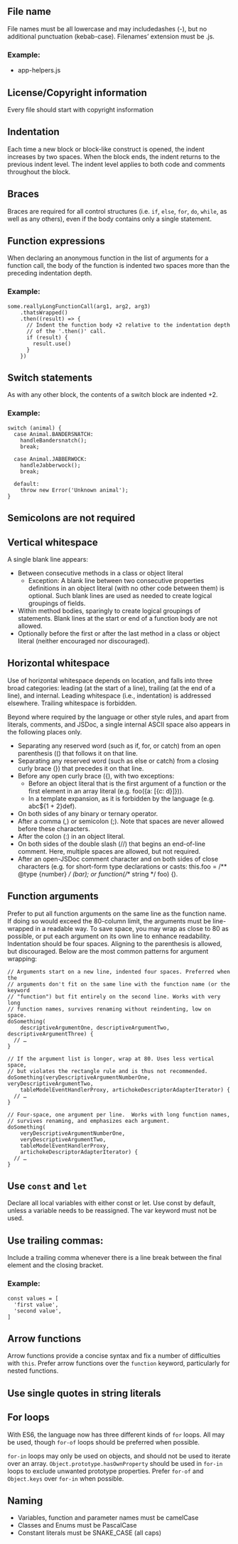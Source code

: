 ## File name
File names must be all lowercase and may includedashes (-), but no additional punctuation (kebab-case). Filenames’ extension must be .js.

### Example:
* app-helpers.js

## License/Copyright information
Every file should start with copyright insformation

## Indentation
Each time a new block or block-like construct is opened, the indent increases by two spaces. When the block ends, the indent returns to the previous indent level. The indent level applies to both code and comments throughout the block.

## Braces
Braces are required for all control structures (i.e. `if`, `else`, `for`, `do`, `while`, as well as any others), even if the body contains only a single statement.

## Function expressions
When declaring an anonymous function in the list of arguments for a function call, the body of the function is indented two spaces more than the preceding indentation depth.

### Example:
```
some.reallyLongFunctionCall(arg1, arg2, arg3)
    .thatsWrapped()
    .then((result) => {
      // Indent the function body +2 relative to the indentation depth
      // of the '.then()' call.
      if (result) {
        result.use()
      }
    })
```

## Switch statements
As with any other block, the contents of a switch block are indented +2.

### Example:
```
switch (animal) {
  case Animal.BANDERSNATCH:
    handleBandersnatch();
    break;

  case Animal.JABBERWOCK:
    handleJabberwock();
    break;

  default:
    throw new Error('Unknown animal');
}
```

## Semicolons are not required

## Vertical whitespace
A single blank line appears:

* Between consecutive methods in a class or object literal
  * Exception: A blank line between two consecutive properties definitions in an object literal (with no other code between them) is optional. Such blank lines are used as needed to create logical groupings of fields.
* Within method bodies, sparingly to create logical groupings of statements. Blank lines at the start or end of a function body are not allowed.
* Optionally before the first or after the last method in a class or object literal (neither encouraged nor discouraged).

## Horizontal whitespace
Use of horizontal whitespace depends on location, and falls into three broad categories: leading (at the start of a line), trailing (at the end of a line), and internal. Leading whitespace (i.e., indentation) is addressed elsewhere. Trailing whitespace is forbidden.

Beyond where required by the language or other style rules, and apart from literals, comments, and JSDoc, a single internal ASCII space also appears in the following places only.

* Separating any reserved word (such as if, for, or catch) from an open parenthesis (() that follows it on that line.
* Separating any reserved word (such as else or catch) from a closing curly brace (}) that precedes it on that line.
* Before any open curly brace ({), with two exceptions:
  * Before an object literal that is the first argument of a function or the first element in an array literal (e.g. foo({a: [{c: d}]})).
  * In a template expansion, as it is forbidden by the language (e.g. abc${1 + 2}def).
* On both sides of any binary or ternary operator.
* After a comma (,) or semicolon (;). Note that spaces are never allowed before these characters.
* After the colon (:) in an object literal.
* On both sides of the double slash (//) that begins an end-of-line comment. Here, multiple spaces are allowed, but not required.
* After an open-JSDoc comment character and on both sides of close characters (e.g. for short-form type declarations or casts: this.foo = /** @type {number} */ (bar); or function(/** string */ foo) {).

## Function arguments
Prefer to put all function arguments on the same line as the function name. If doing so would exceed the 80-column limit, the arguments must be line-wrapped in a readable way. To save space, you may wrap as close to 80 as possible, or put each argument on its own line to enhance readability. Indentation should be four spaces. Aligning to the parenthesis is allowed, but discouraged. Below are the most common patterns for argument wrapping:
```
// Arguments start on a new line, indented four spaces. Preferred when the
// arguments don't fit on the same line with the function name (or the keyword
// "function") but fit entirely on the second line. Works with very long
// function names, survives renaming without reindenting, low on space.
doSomething(
    descriptiveArgumentOne, descriptiveArgumentTwo, descriptiveArgumentThree) {
  // …
}

// If the argument list is longer, wrap at 80. Uses less vertical space,
// but violates the rectangle rule and is thus not recommended.
doSomething(veryDescriptiveArgumentNumberOne, veryDescriptiveArgumentTwo,
    tableModelEventHandlerProxy, artichokeDescriptorAdapterIterator) {
  // …
}

// Four-space, one argument per line.  Works with long function names,
// survives renaming, and emphasizes each argument.
doSomething(
    veryDescriptiveArgumentNumberOne,
    veryDescriptiveArgumentTwo,
    tableModelEventHandlerProxy,
    artichokeDescriptorAdapterIterator) {
  // …
}
```

## Use `const` and `let`
Declare all local variables with either const or let. Use const by default, unless a variable needs to be reassigned. The var keyword must not be used.

## Use trailing commas:
Include a trailing comma whenever there is a line break between the final element and the closing bracket.

### Example:
```
const values = [
  'first value',
  'second value',
]
```

## Arrow functions
Arrow functions provide a concise syntax and fix a number of difficulties with `this`. Prefer arrow functions over the `function` keyword, particularly for nested functions.

## Use single quotes in string literals

## For loops
With ES6, the language now has three different kinds of `for` loops. All may be used, though `for-of` loops should be preferred when possible.

`for-in` loops may only be used on objects, and should not be used to iterate over an array. `Object.prototype.hasOwnProperty` should be used in `for-in` loops to exclude unwanted prototype properties. Prefer `for-of` and `Object.keys` over `for-in` when possible.

## Naming
* Variables, function and parameter names must be camelCase
* Classes and Enums must be PascalCase
* Constant literals must be SNAKE_CASE (all caps)

